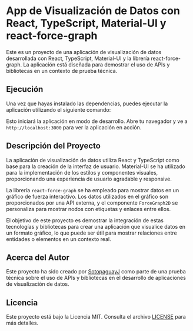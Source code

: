 # App de Visualización de Datos con React, TypeScript, Material-UI y react-force-graph

Este es un proyecto de una aplicación de visualización de datos desarrollada con React, TypeScript, Material-UI y la librería react-force-graph. La aplicación está diseñada para demostrar el uso de APIs y bibliotecas en un contexto de prueba técnica.


## Ejecución

Una vez que hayas instalado las dependencias, puedes ejecutar la aplicación utilizando el siguiente comando:

Esto iniciará la aplicación en modo de desarrollo. Abre tu navegador y ve a `http://localhost:3000` para ver la aplicación en acción.

## Descripción del Proyecto

La aplicación de visualización de datos utiliza React y TypeScript como base para la creación de la interfaz de usuario. Material-UI se ha utilizado para la implementación de los estilos y componentes visuales, proporcionando una experiencia de usuario agradable y responsive.

La librería `react-force-graph` se ha empleado para mostrar datos en un gráfico de fuerza interactivo. Los datos utilizados en el gráfico son proporcionados por una API externa, y el componente `ForceGraph2D` se personaliza para mostrar nodos con etiquetas y enlaces entre ellos.

El objetivo de este proyecto es demostrar la integración de estas tecnologías y bibliotecas para crear una aplicación que visualice datos en un formato gráfico, lo que puede ser útil para mostrar relaciones entre entidades o elementos en un contexto real.

## Acerca del Autor

Este proyecto ha sido creado por [SotopaguayJ](https://github.com/sotopaguayj) como parte de una prueba técnica sobre el uso de APIs y bibliotecas en el desarrollo de aplicaciones de visualización de datos.

## Licencia

Este proyecto está bajo la Licencia MIT. Consulta el archivo [LICENSE](LICENSE) para más detalles.

